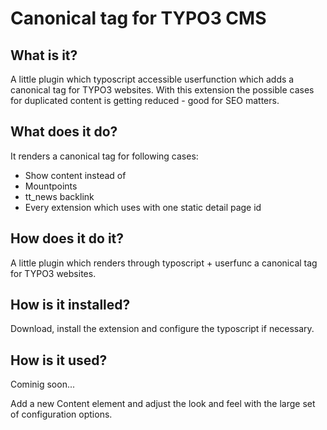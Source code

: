 Canonical tag for TYPO3 CMS
=================================================================================================

## What is it?

A little plugin which typoscript accessible userfunction which adds a canonical tag for TYPO3 websites. With this extension the possible cases for duplicated content is getting reduced - good for SEO matters.

## What does it do?

It renders a canonical tag for following cases:
* Show content instead of
* Mountpoints
* tt_news backlink
* Every extension which uses with one static detail page id

## How does it do it?

A little plugin which renders through typoscript + userfunc a canonical tag for TYPO3 websites.

## How is it installed?

Download, install the extension and configure the typoscript if necessary.

## How is it used?

Cominig soon...

Add a new Content element and adjust the look and feel with the large set of configuration options.



